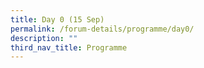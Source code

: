 ```yaml
---
title: Day 0 (15 Sep)
permalink: /forum-details/programme/day0/
description: ""
third_nav_title: Programme
---
```

